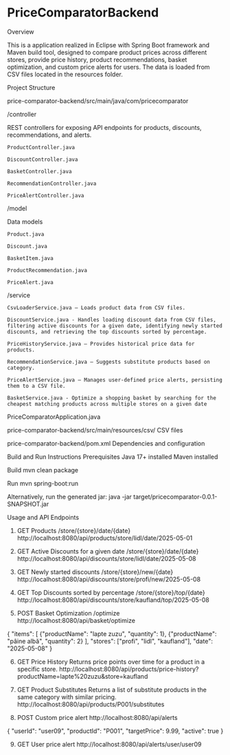# PriceComparatorBackend
 
Overview

This is a application realized in Eclipse with Spring Boot framework and Maven build tool, designed to compare product prices across different stores, provide price history, product recommendations, basket optimization, and custom price alerts for users. The data is loaded from CSV files located in the resources folder.


Project Structure

price-comparator-backend/src/main/java/com/pricecomparator

/controller

REST controllers for exposing API endpoints for products, discounts, recommendations, and alerts.

	ProductController.java
 
	DiscountController.java
 
	BasketController.java
 
	RecommendationController.java
 
	PriceAlertController.java

/model

Data models

	Product.java
 
	Discount.java
 
	BasketItem.java
 
	ProductRecommendation.java
 
	PriceAlert.java

/service

	CsvLoaderService.java – Loads product data from CSV files.
 
	DiscountService.java - Handles loading discount data from CSV files, filtering active discounts for a given date, identifying newly started discounts, and retrieving the top discounts sorted by percentage.
 
	PriceHistoryService.java – Provides historical price data for products.
 
	RecommendationService.java – Suggests substitute products based on category.
 
	PriceAlertService.java – Manages user-defined price alerts, persisting them to a CSV file.
 
	BasketService.java - Optimize a shopping basket by searching for the cheapest matching products across multiple stores on a given date

PriceComparatorApplication.java

price-comparator-backend/src/main/resources/csv/
CSV files 

price-comparator-backend/pom.xml 
Dependencies and configuration


Build and Run Instructions
Prerequisites
Java 17+ installed
Maven installed

Build
mvn clean package

Run
mvn spring-boot:run

Alternatively, run the generated jar:
java -jar target/pricecomparator-0.0.1-SNAPSHOT.jar


Usage and API Endpoints

1. GET Products /store/{store}/date/{date}
http://localhost:8080/api/products/store/lidl/date/2025-05-01

2. GET Active Discounts for a given date /store/{store}/date/{date}
http://localhost:8080/api/discounts/store/lidl/date/2025-05-08

3. GET Newly started discounts /store/{store}/new/{date}
http://localhost:8080/api/discounts/store/profi/new/2025-05-08

4. GET Top Discounts sorted by percentage /store/{store}/top/{date}
http://localhost:8080/api/discounts/store/kaufland/top/2025-05-08

5. POST Basket Optimization /optimize
http://localhost:8080/api/basket/optimize

{
  "items": [
    {"productName": "lapte zuzu", "quantity": 1},
    {"productName": "pâine albă", "quantity": 2}
  ],
  "stores": ["profi", "lidl", "kaufland"],
  "date": "2025-05-08"
}

6. GET Price History 
Returns price points over time for a product in a specific store.
http://localhost:8080/api/products/price-history?productName=lapte%20zuzu&store=kaufland

7. GET Product Substitutes
Returns a list of substitute products in the same category with similar pricing.
http://localhost:8080/api/products/P001/substitutes

8. POST Custom price alert
http://localhost:8080/api/alerts

{
  "userId": "user09",
  "productId": "P001",
  "targetPrice": 9.99,
  "active": true
}

9. GET User price alert
http://localhost:8080/api/alerts/user/user09
